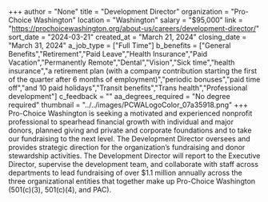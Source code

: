 +++
author = "None"
title = "Development Director"
organization = "Pro-Choice Washington"
location = "Washington"
salary = "$95,000"
link = "https://prochoicewashington.org/about-us/careers/development-director/"
sort_date = "2024-03-21"
created_at = "March 21, 2024"
closing_date = "March 31, 2024"
a_job_type = ["Full Time"]
b_benefits = ["General Benefits","Retirement","Paid Leave","Health Insurance","Paid Vacation","Permanently Remote","Dental","Vision","Sick time","health insurance","a retirement plan (with a company contribution starting the first of the quarter after 6 months of employment)","periodic bonuses","paid time off","and 10 paid holidays","Transit benefits","Trans health","Professional development"]
c_feedback = ""
aa_degrees_required = "No degree required"
thumbnail = "../../images/PCWALogoColor_07a35918.png"
+++
Pro-Choice Washington is seeking a motivated and experienced nonprofit professional to spearhead financial growth with individual and major donors, planned giving and private and corporate foundations and to take our fundraising to the next level. The Development Director oversees and provides strategic direction for the organization’s fundraising and donor stewardship activities. The Development Director will report to the Executive Director,  supervise the development team, and collaborate with staff across departments to lead fundraising of over $1.1 million annually across the three organizational entities that together make up Pro-Choice Washington (501(c)(3), 501(c)(4), and PAC).  